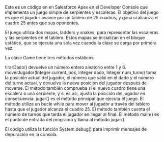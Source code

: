 
Este es un código en en Salesforce Apex en el Developer Console que implementa un juego simple de serpientes y escaleras. 
El objetivo del juego es que el jugador avance por un tablero de 25 cuadros, y gana si alcanza el cuadro 25 antes que sus oponentes.

El juego utiliza dos mapas, ladders y snakes, para representar las escaleras y las serpientes en el tablero. Estos mapas se inicializan en el bloque estático, que se ejecuta una sola vez cuando la clase se carga por primera vez.

La clase Game tiene tres métodos estáticos:

tirarDado() devuelve un número entero aleatorio entre 1 y 6.
moverJugador(Integer current_pos, Integer dado, Integer num_turno) toma la posición actual del jugador, el número que salió en el dado y el número del turno actual, y devuelve la nueva posición del jugador después de moverse. El método también comprueba si el nuevo cuadro tiene una escalera o una serpiente, y si es así, ajusta la posición del jugador en consecuencia.
jugar() es el método principal que ejecuta el juego. El método utiliza un bucle while para mover al jugador a través del tablero hasta que el jugador alcanza el cuadro 25. El método también cuenta el número de turnos que tarda el jugador en llegar al final.
El método main() es el punto de entrada del programa y llama al método jugar().

El código utiliza la función System.debug() para imprimir mensajes de depuración en la consola.
